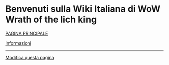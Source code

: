 # Benvenuti sulla Wiki Italiana di WoW Wrath of the lich king

[PAGINA PRINCIPALE](wiki/Home.md)

[Informazioni](README.md)


-----

[Modifica questa pagina](https://github.com/wowgame/wiki-wotlk-it/edit/master/index.md)
